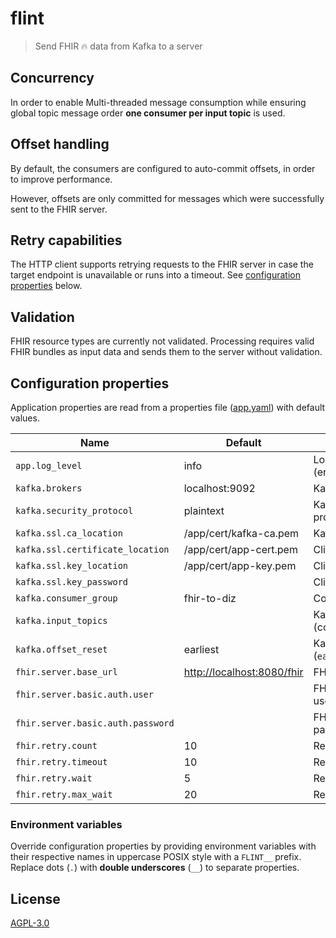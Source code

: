 # flint

> Send FHIR 🔥 data from Kafka to a server

## Concurrency

In order to enable Multi-threaded message consumption while ensuring global topic message order
**one consumer per input topic** is used.

## Offset handling

By default, the consumers are configured to auto-commit offsets, in order to improve performance.

However, offsets are only committed for messages which were successfully sent to the FHIR server.

## Retry capabilities

The HTTP client supports retrying requests to the FHIR server in case the target endpoint is unavailable
or runs into a timeout. See [configuration properties](#configuration-properties) below.

## Validation

FHIR resource types are currently not validated. Processing requires valid FHIR bundles as input data and sends
them to the server without validation.

## Configuration properties

Application properties are read from a properties file ([app.yaml](./app.yaml)) with default values.

| Name                              | Default                      | Description                                   |
|-----------------------------------|------------------------------|-----------------------------------------------|
| `app.log_level`                   | info                         | Log level (error,warn,info,debug,trace)       |
| `kafka.brokers`                   | localhost:9092               | Kafka brokers                                 |
| `kafka.security_protocol`         | plaintext                    | Kafka communication protocol                  |
| `kafka.ssl.ca_location`           | /app/cert/kafka-ca.pem       | Kafka CA certificate location                 |
| `kafka.ssl.certificate_location`  | /app/cert/app-cert.pem       | Client certificate location                   |
| `kafka.ssl.key_location`          | /app/cert/app-key.pem        | Client key location                           |
| `kafka.ssl.key_password`          |                              | Client key password                           |
| `kafka.consumer_group`            | fhir-to-diz                  | Consumer group name                           |
| `kafka.input_topics`              |                              | Kafka topics to consume (comma separated)     |
| `kafka.offset_reset`              | earliest                     | Kafka consumer reset (`earliest` or `latest`) |
| `fhir.server.base_url`            | <http://localhost:8080/fhir> | FHIR server base URL                          |
| `fhir.server.basic.auth.user`     |                              | FHIR server BasicAuth username                |
| `fhir.server.basic.auth.password` |                              | FHIR server BasicAuth password                |
| `fhir.retry.count`                | 10                           | Retry count                                   |
| `fhir.retry.timeout`              | 10                           | Retry timeout                                 |
| `fhir.retry.wait`                 | 5                            | Retry wait between retries                    |
| `fhir.retry.max_wait`             | 20                           | Retry maximum wait                            |

### Environment variables

Override configuration properties by providing environment variables with their respective names in uppercase POSIX
style with a `FLINT__` prefix. Replace dots (`.`) with **double underscores**  (`__`) to separate properties.

## License

[AGPL-3.0](https://www.gnu.org/licenses/agpl-3.0.en.html)
